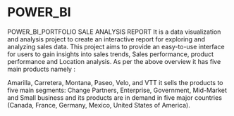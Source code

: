 # POWER_BI
POWER_BI_PORTFOLIO
SALE ANALYSIS REPORT 
It is a data visualization and analysis project to create an interactive report for exploring and analyzing sales data. This project aims to provide an easy-to-use interface for users to gain insights into sales trends, Sales performance, product performance and Location analysis.
As per the above overview it has five main products namely :

Amarilla, Carretera, Montana, Paseo, Velo, and VTT it sells the products to five main segments: Change Partners, Enterprise, Government, Mid-Market and Small business and its products are in demand in five major countries (Canada, France, Germany, Mexico, United States of America).
